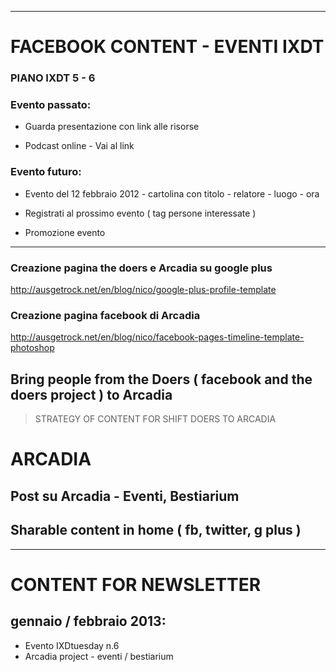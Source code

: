 ***

# FACEBOOK CONTENT - EVENTI IXDT
### PIANO IXDT 5 - 6

### Evento passato:

* Guarda presentazione con link alle risorse

* Podcast online - Vai al link

### Evento futuro:

* Evento del 12 febbraio 2012 - cartolina con titolo - relatore - luogo - ora

* Registrati al prossimo evento ( tag persone interessate )

* Promozione evento


***

### Creazione pagina the doers e Arcadia su google plus
http://ausgetrock.net/en/blog/nico/google-plus-profile-template

### Creazione pagina facebook di Arcadia
http://ausgetrock.net/en/blog/nico/facebook-pages-timeline-template-photoshop

## Bring people from the Doers ( facebook and the doers project ) to Arcadia
 >  STRATEGY OF CONTENT FOR SHIFT DOERS TO ARCADIA 

# ARCADIA
## Post su Arcadia - Eventi, Bestiarium
## Sharable content in home ( fb, twitter, g plus )


***


# CONTENT FOR NEWSLETTER
## gennaio / febbraio 2013:

* Evento IXDtuesday n.6
* Arcadia project - eventi / bestiarium








